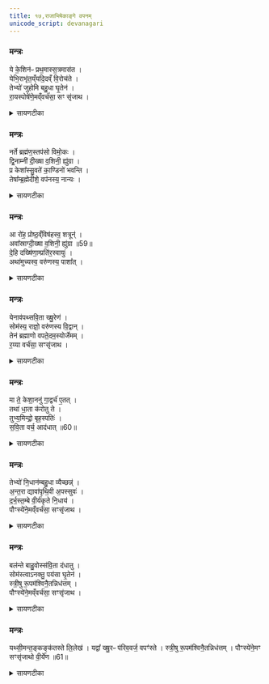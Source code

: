 ```yaml
---
title: १७,राजाभिषेकाङ्गे वपनम्
unicode_script: devanagari
---
```


### मन्त्रः
ये के॒शिन॑ᳶ प्रथ॒मास्स॒त्रमास॑त ।   
येभि॒राभृ॑त॒य्ँयदि॒दव्ँ वि॒रोच॑ते ।  
तेभ्यो॑ जुहोमि बहु॒धा घृ॒तेन॑ ।  
रा॒यस्पोषे॑णे॒मव्ँवर्च॑सा॒ सꣳ सृ॑जाथ ।


<details><summary>सायणटीका</summary>

(SB) 1षोडशे राजाभिषेकाङ्गं रथारोहणमुक्तम् । सप्तदशे तदङ्गं वपनमभिधीयते । कल्पः - 'ये केशिनो नर्ते ब्रह्मण इति द्वे आहुती हुत्वा' इति । तत्र प्रथमामाह - केशा येषां सन्ति ते केशिनः । केशिनोऽग्निवायुसूर्याः । शाखान्तरे त्रयः केशिन इत्याम्नानात् । ते च देवाः प्रथमाः इतरेभ्यो देवेभ्यः पूर्वं प्रवृत्ताः । केशिनो ये सत्रमासत अनुष्ठितवन्तः यदिदं जगद्विरोचते विशेषेण प्रकाशते तदिदं सर्वं येभिर्यैर्देवैराभृतं संपादितं तेभ्यो देवेभ्यः घृतेन बहुधा बहुप्रकारं जुहोमि । हे देवाः केशिन इमं राजानं धनपुष्ट्या बलेन च संयोजयथ ॥
</details>

### मन्त्रः
नर्ते ब्रह्म॑ण॒स्तप॑सो विमो॒कः ।  
द्वि॒नाम्नी॑ दी॒ख्षा व॒शिनी॒ ह्यु॑ग्रा ।  
प्र केशा᳚स्सु॒वते॑ का॒ण्डिनो॑ भवन्ति ।  
तेषा᳚म्ब्र॒ह्मेदीशे॒ वप॑नस्य॒ नान्यः ।  


<details><summary>सायणटीका</summary>

2अथ द्वितीयामाह - ब्रह्मणः परिवृढादेतस्माद्वपनादृतेऽभिषेकाख्यव्रतरूपात्तपसो विमोको विसर्गः समाप्तिर्नास्ति । उपक्रान्तं हि व्रतं समापनीयम् । अस्य चाभिषेकाख्यव्रतस्य वपनेनैव समाप्तिः । व्रतरूपा चेयमभिषेकदीक्षा द्विनाम्नी नामद्वययुक्ता । तस्याश्च वशिनीत्येकं नाम । तया हि सर्वाः प्रजा वशीक्रियन्ते । उग्रेत्यपरं नाम, तया हि दीक्षया शत्रवोऽभिभूयन्ते । दीक्षाया द्विविधव्रतत्वं सोमप्रकरणेऽप्याम्नातम् - 'एतद्वै सुजघनं नाम व्रतमिति प्रथमम् । एतद्वै क्षुरपवि नाम व्रतमिति द्वितीयम्' । अतोऽस्य व्रतस्य समाप्तये वपनं कुर्यात् । अस्य राज्ञः केशाः प्रसुवते प्रकर्षेणात्यन्ता वर्धन्ते । अत एव काण्डिनो बहुसमूहयुक्ता भवन्ति । तेषां वर्धमानानां बहुसमूहयुक्तानां केशानां वपनस्य ब्रह्मेत् प्रजापतिरेव ईशे समर्थो भवति । न त्वन्यः कश्चित् । तस्मात्प्रजापतिरूपोऽयं पुरोहितो वपनं करोत्वित्यर्थः ॥
</details>

### मन्त्रः
आ रो॑ह॒ प्रोष्ठ॒व्ँविष॑हस्व॒ शत्रून्॑ ।   
अवा᳚स्राग्दी॒ख्षा व॒शिनी॒ ह्यु॑ग्रा ॥59॥  
दे॒हि दख्षि॑णा॒म्प्रति॑र॒स्वायुः॑ ।  
अथा॑मुच्यस्व॒ वरु॑णस्य॒ पाशा᳚त् ।


<details><summary>सायणटीका</summary>

3कल्पः - “यजमानायतन औदुम्बरीमासन्दीं प्रतिष्ठापयति ताꣳगजाऽऽरोहति 'आरोह प्रोष्ठम्' इत्यारोहन्तमभिमन्त्रयते” इति । हे राजन्, प्रोष्ठमासन्दीरूपं मञ्चकमारोह । शत्रून्विषहस्व विशेषेणाभिभव । येयं वशिन्युग्रा चेति द्विनाम्नी दीक्षा सेयं यस्मादवास्राक् अवसृष्टा समाप्ता तस्मात्पुरोहिताय दक्षिणां देहि । आयुः प्रतिरस्व त्वमपि दीर्घमायुः प्राप्नुहि । अथानन्तरं वरुणस्य पाशादस्माद्रथनिर्बन्धान्मुच्यस्व मुक्तो भव ॥
</details>

### मन्त्रः
येनाव॑पथ्सवि॒ता ख्षु॒रेण॑ ।  
सोम॑स्य॒ राज्ञो॒ वरु॑णस्य वि॒द्वान् ।  
तेन॑ ब्रह्माणो वपते॒दम॒स्योर्जेमम् ।  
र॒य्या वर्च॑सा॒ सꣳसृ॑जाथ ।  


<details><summary>सायणटीका</summary>

4कल्पः - 'तस्यामासीनः केशान्वापयते येनावपत्सविता क्षुरेण' इति । पुरा विद्वान्सविता राज्ञो रानाभिषेकं प्राप्नुवतः सोमस्य वरुणस्य च केशान्येन क्षुरेणावपत्तेन क्षुरेण हे ब्राह्मणाः प्रजापतिरूपाः पुरोहिता अस्येदं केशजातं वपत । इमं च राजानं ऊर्जा क्षीरादिरसेन रय्या धनेन वर्चसा बलेन च संसृजाथ संयोजयत ॥
</details>

### मन्त्रः

मा ते॒ केशा॒ननु॑ गा॒द्वर्च॑ ए॒तत् ।  
तथा॑ धा॒ता क॑रोतु ते ।  
तुभ्य॒मिन्द्रो॒ बृह॒स्पतिः॑ ।  
स॒वि॒ता वर्च॒ आद॑धात् ॥60॥    

<details><summary>सायणटीका</summary>

5कल्पः - 'मा ते केशानिति केशान्प्रकीर्यमाणाननुमन्त्रयते' इति । हे राजन्, ते वर्चो वलं केशाननु मा गात् माऽपगच्चछतु । ते तवैतद्यथा भवति तथा धाता करोतु । तुभ्यं त्वदर्थमिन्द्रबृहस्पतिसवितारो नूतनमप्यधिकं वर्चो बलं संपादयन्तु ॥
</details>

### मन्त्रः

तेभ्यो॑ नि॒धान॑म्बहु॒धा व्यैच्छन्न्॑ ।  
अ॒न्त॒रा द्यावा॑पृथि॒वी अ॒पस्सुवः॑ ।  
द॒र्भ॒स्त॒म्बे वी॒र्य॑कृते नि॒धाय॑ ।  
पौꣳस्ये॑ने॒मव्ँवर्च॑सा॒ सꣳसृ॑जाथ ।  

<details><summary>सायणटीका</summary>

6कल्पः - 'तान्समोप्य दर्भस्तम्बे निदधाति तेभ्यो निधानम्' इति । तेभ्यः तत्केशार्थं निधानं स्थापनपदेशं बहुधा बहुप्रकारं व्यैच्छन् ब्राह्मणा विशेषेणेच्छां कृतवन्तः । किं स्थानमिति तदुच्यते - ते द्यावाष्टथिवी अन्तरा द्यावापृथिव्योर्मध्यमेकं स्थानमैच्छन् । अपो जलं द्वितीयं स्थानमैच्छन् । सुवः स्वर्गरूपं तृतीयं स्थानमैच्छन् । वीर्यकृते सामर्थ्येन संपादिते दर्भस्तम्बे तान्केशान्निधायेमं राजानं पौंस्येन वर्चसा पौरुषेण बलेन संसृजाथ हे ब्राह्मणाः संयोजयत ॥
</details>

### मन्त्रः
बल॑न्ते बाहु॒वोस्स॑वि॒ता द॑धातु ।  
सोम॑स्त्वाऽनक्तु॒ पय॑सा घृ॒तेन॑ ।  
स्त्री॒षु रू॒पम॑श्विनै॒तन्निध॑त्तम् ।  
पौꣳस्ये॑ने॒मव्ँवर्च॑सा॒ सꣳसृ॑जाथ ।  


<details><summary>सायणटीका</summary>

7कल्पः - “अथैनमाज्यमिश्रेण पयसाऽनक्ति ‘बलं ते बाहुवोः’ इति बाहू” इति । हे राजन्, ते बाहुवोर्बलं संपादयतु । सोमस्त्वां पयसा धृतेन च समनक्तु सम्यगक्तं करोतु । अश्विना हे अश्विनौ एतद्रमणीयं रूपमेतदीयासु स्त्रीषु निधत्तं स्थापयतम् । पौंस्येनेत्यादि पूर्ववत् ॥

-  इमं राजानं पौंस्येन वर्चसा पौरुषेण बलेन संसृजाथ हे ब्राह्मणाः संयोजयत ॥
</details>

### मन्त्रः
यथ्सी॒मन्त॒ङ्कङ्क॑तस्ते लि॒लेख॑ ।
यद्वा᳚ ख्षु॒रᳶ प॑रिव॒वर्ज॒ वपꣳ॑स्ते ।
स्त्री॒षु रू॒पम॑श्विनै॒तन्निध॑त्तम् ।
पौꣳस्ये॑ने॒मꣳ सꣳसृ॑जाथो वी॒र्ये॑ण ॥61॥  



<details><summary>सायणटीका</summary>

8कल्पः - ‘यत्सीमन्तमिति शिरः’ इति । आज्यमिश्रेण पयसाऽनक्तीत्यनुवर्तते । हे राजन् ते तव वपनात्पुरा कङ्कतः केशलघिमासंपादकः शलाकाविशेषः, यत्सीमन्तं लिलेख शिखावशेषाय वपनीयस्थापनीयययोः केशभागयोर्विभागं चकार । यद्वा अथवा क्षुरोऽयं वपन्वपनं कुर्वन्यत्केशजातं परिववर्ज वपनमकृत्वा स्थापितवान् । सीमन्तलेखनात्मकं यद्दर्शनीयं रूपं यच्च वपनवर्जननिमित्तं रूपं एतदुभयं हेऽश्विनावेतदीयासु स्त्रीष्वलंकाराय निधत्तम् । इमं तु राजानं पौंस्येन पुरुषसंबन्धिना वीर्येण संसृजाथ संयोजयतम् ॥

अत्र विनियोगसंग्रहः-   
ये केशिनः प्र नर्ते द्वे आहुती जुहुयादथ ।   
आरोहन्तं तमासन्दीमारोहेत्यभिमन्त्रयेत् ॥ १ ॥

येन वापयते केशान्मा ते केशानुमन्त्रणम् ।  
तेभ्यस्तान् स्तम्ब आदध्याद्वलं बाह्वोर्घृताञ्जनम् ।   
यत्सीमन्तेऽञ्जनं मन्त्रा अष्टावत्र प्रकीर्तिताः ॥ २ ॥

इति श्रीमत्सायणाचार्यविरचिते माधवीये वेदार्थप्रकाशे कृष्णयजुर्वेदीयतैत्तिरीयब्राह्मणभाष्ये द्वितीयाष्ठके सप्तमप्रपाठके सप्तदशोऽनुवाकः ॥  

</details>

